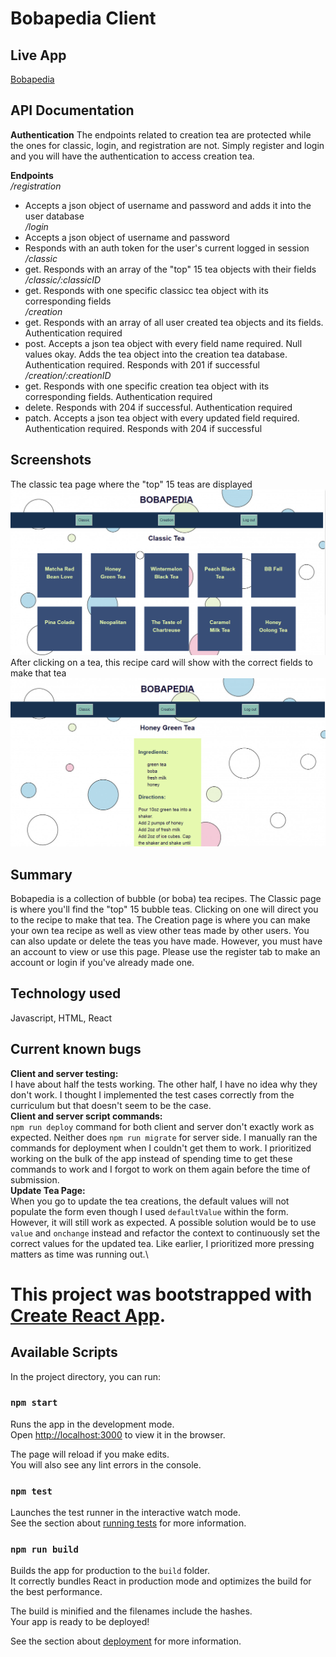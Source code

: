 # Bobapedia Client

## Live App
[Bobapedia](https://bobapedia-client.now.sh/)

## API Documentation

**Authentication**
  The endpoints related to creation tea are protected while the ones for classic, login, and registration are not. Simply register and login and you will have the authentication to access creation tea.

**Endpoints**\
  */registration*
  - Accepts a json object of username and password and adds it into the user database <br>
*/login*
  - Accepts a json object of username and password
  - Responds with an auth token for the user's current logged in session <br>
*/classic*
  - get. Responds with an array of the "top" 15 tea objects with their fields <br>
*/classic/:classicID*
  - get. Responds with one specific classicc tea object with its corresponding fields <br>
*/creation*
  - get. Responds with an array of all user created tea objects and its fields. Authentication required
  - post. Accepts a json tea object with every field name required. Null values okay. Adds the tea object into the creation tea database. Authentication required. Responds with 201 if successful <br>
*/creation/:creationID*
  - get. Responds with one specific creation tea object with its corresponding fields. Authentication required
  - delete. Responds with 204 if successful. Authentication required
  - patch. Accepts a json tea object with every updated field required. Authentication required. Responds with 204 if successful

## Screenshots
  The classic tea page where the "top" 15 teas are displayed
	![Classic Tea Page](classicPage.PNG)
  After clicking on a tea, this recipe card will show with the correct fields to make that tea
  ![ClassicID Tea Recipe Page](classicID.PNG)

## Summary

Bobapedia is a collection of bubble (or boba) tea recipes. The Classic page is where you'll find the "top" 15 bubble teas. Clicking on one will direct you to the recipe to make that tea. The Creation page is where you can make your own tea recipe as well as view other teas made by other users. You can also update or delete the teas you have made. However, you must have an account to view or use this page. Please use the register tab to make an account or login if you've already made one.

## Technology used

Javascript, HTML, React

## Current known bugs
**Client and server testing:**\
  I have about half the tests working. The other half, I have no idea why they don't work. I thought I implemented the test cases correctly from the curriculum but that doesn't seem to be the case.\
**Client and server script commands:**\
  `npm run deploy` command for both client and server don't exactly work as expected. Neither does `npm run migrate` for server side. I manually ran the commands for deployment when I couldn't get them to work. I prioritized working on the bulk of the app instead of spending time to get these commands to work and I forgot to work on them again before the time of submission.\
**Update Tea Page:**\
  When you go to update the tea creations, the default values will not populate the form even though I used `defaultValue` within the form. However, it will still work as expected. A possible solution would be to use `value` and `onchange` instead and refactor the context to continuously set the correct values for the updated tea. Like earlier, I prioritized more pressing matters as time was running out.\


# This project was bootstrapped with [Create React App](https://github.com/facebook/create-react-app).

## Available Scripts

In the project directory, you can run:

### `npm start`

Runs the app in the development mode.<br />
Open [http://localhost:3000](http://localhost:3000) to view it in the browser.

The page will reload if you make edits.<br />
You will also see any lint errors in the console.

### `npm test`

Launches the test runner in the interactive watch mode.<br />
See the section about [running tests](https://facebook.github.io/create-react-app/docs/running-tests) for more information.

### `npm run build`

Builds the app for production to the `build` folder.<br />
It correctly bundles React in production mode and optimizes the build for the best performance.

The build is minified and the filenames include the hashes.<br />
Your app is ready to be deployed!

See the section about [deployment](https://facebook.github.io/create-react-app/docs/deployment) for more information.
